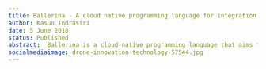 ```yaml
---
title: Ballerina - A cloud native programming language for integration
author: Kasun Indrasiri
date: 5 June 2018
status: Published
abstract:  Ballerina is a cloud-native programming language that aims to fill the gap between integration products and general purpose programming languages by making it easy to write programs that integrate and orchestrate across distributed microservices and endpoints in a type-safe and resilient manner.
socialmediaimage: drone-innovation-technology-57544.jpg
---
```

